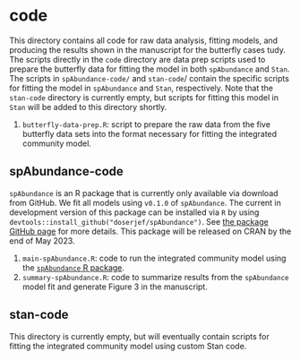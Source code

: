 # code

This directory contains all code for raw data analysis, fitting models, and producing the results shown in the manuscript for the butterfly cases tudy. The scripts directly in the `code` directory are data prep scripts used to prepare the butterfly data for fitting the model in both `spAbundance` and `Stan`. The scripts in `spAbundance-code/` and `stan-code`/ contain the specific scripts for fitting the model in `spAbundance` and `Stan`, respectively. Note that the `stan-code` directory is currently empty, but scripts for fitting this model in `Stan` will be added to this directory shortly.

1. `butterfly-data-prep.R`: script to prepare the raw data from the five butterfly data sets into the format necessary for fitting the integrated community model.


## spAbundance-code

`spAbundance` is an R package that is currently only available via download from GitHub. We fit all models using `v0.1.0` of `spAbundance`. The current in development version of this package can be installed via `R` by using `devtools::install_github("doserjef/spAbundance")`.  See [the package GitHub page](https://github.com/doserjef/spAbundance) for more details. This package will be released on CRAN by the end of May 2023.

1. `main-spAbundance.R`: code to run the integrated community model using the [`spAbundance` R package](https://github.com/doserjef/spAbundance). 
2. `summary-spAbundance.R`: code to summarize results from the `spAbundance` model fit and generate Figure 3 in the manuscript. 


## stan-code

This directory is currently empty, but will eventually contain scripts for fitting the integrated community model using custom Stan code.
